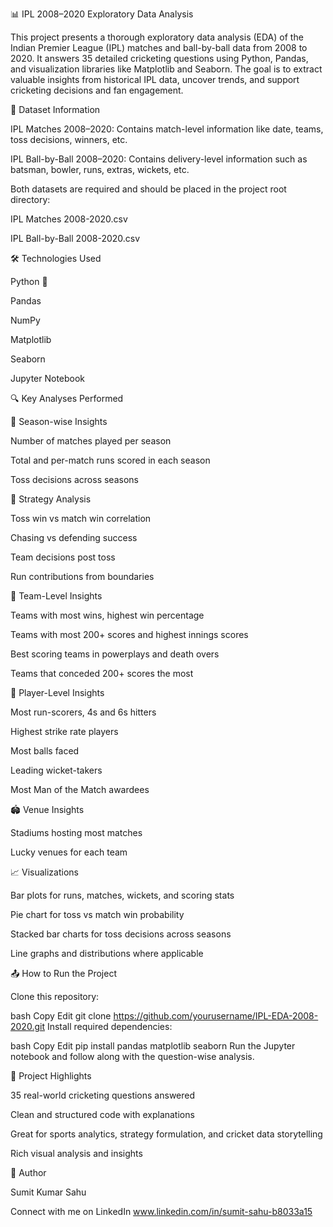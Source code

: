 📊 IPL 2008–2020 Exploratory Data Analysis

This project presents a thorough exploratory data analysis (EDA) of the Indian Premier League (IPL) matches and ball-by-ball data from 2008 to 2020. It answers 35 detailed cricketing questions using Python, Pandas, and visualization libraries like Matplotlib and Seaborn. The goal is to extract valuable insights from historical IPL data, uncover trends, and support cricketing decisions and fan engagement.

📁 Dataset Information

IPL Matches 2008–2020: Contains match-level information like date, teams, toss decisions, winners, etc.

IPL Ball-by-Ball 2008–2020: Contains delivery-level information such as batsman, bowler, runs, extras, wickets, etc.

Both datasets are required and should be placed in the project root directory:

IPL Matches 2008-2020.csv

IPL Ball-by-Ball 2008-2020.csv

🛠️ Technologies Used

Python 🐍

Pandas

NumPy

Matplotlib

Seaborn

Jupyter Notebook

🔍 Key Analyses Performed

📅 Season-wise Insights

Number of matches played per season

Total and per-match runs scored in each season

Toss decisions across seasons

🧠 Strategy Analysis

Toss win vs match win correlation

Chasing vs defending success

Team decisions post toss

Run contributions from boundaries

🏏 Team-Level Insights

Teams with most wins, highest win percentage

Teams with most 200+ scores and highest innings scores

Best scoring teams in powerplays and death overs

Teams that conceded 200+ scores the most

📌 Player-Level Insights

Most run-scorers, 4s and 6s hitters

Highest strike rate players

Most balls faced

Leading wicket-takers

Most Man of the Match awardees

🏟️ Venue Insights

Stadiums hosting most matches

Lucky venues for each team

📈 Visualizations

Bar plots for runs, matches, wickets, and scoring stats

Pie chart for toss vs match win probability

Stacked bar charts for toss decisions across seasons

Line graphs and distributions where applicable

📤 How to Run the Project

Clone this repository:

bash
Copy
Edit
git clone https://github.com/yourusername/IPL-EDA-2008-2020.git
Install required dependencies:

bash
Copy
Edit
pip install pandas matplotlib seaborn
Run the Jupyter notebook and follow along with the question-wise analysis.

📌 Project Highlights

35 real-world cricketing questions answered

Clean and structured code with explanations

Great for sports analytics, strategy formulation, and cricket data storytelling

Rich visual analysis and insights

📧 Author

Sumit Kumar Sahu

Connect with me on LinkedIn 
www.linkedin.com/in/sumit-sahu-b8033a15
